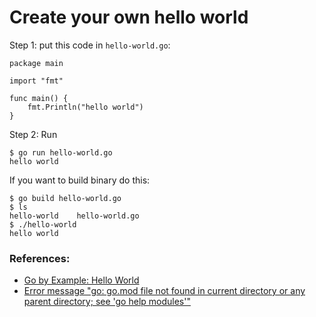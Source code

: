 # Create your own hello world
Step 1: put this code in `hello-world.go`:
```commandline
package main

import "fmt"

func main() {
    fmt.Println("hello world")
}
```
Step 2: Run
```commandline
$ go run hello-world.go
hello world
```
If you want to build binary do this:
```commandline
$ go build hello-world.go
$ ls
hello-world    hello-world.go
$ ./hello-world
hello world
```

### References: 
- [Go by Example: Hello World](https://gobyexample.com/hello-world)
- [Error message "go: go.mod file not found in current directory or any parent directory; see 'go help modules'"](https://stackoverflow.com/questions/66894200/error-message-go-go-mod-file-not-found-in-current-directory-or-any-parent-dire)
